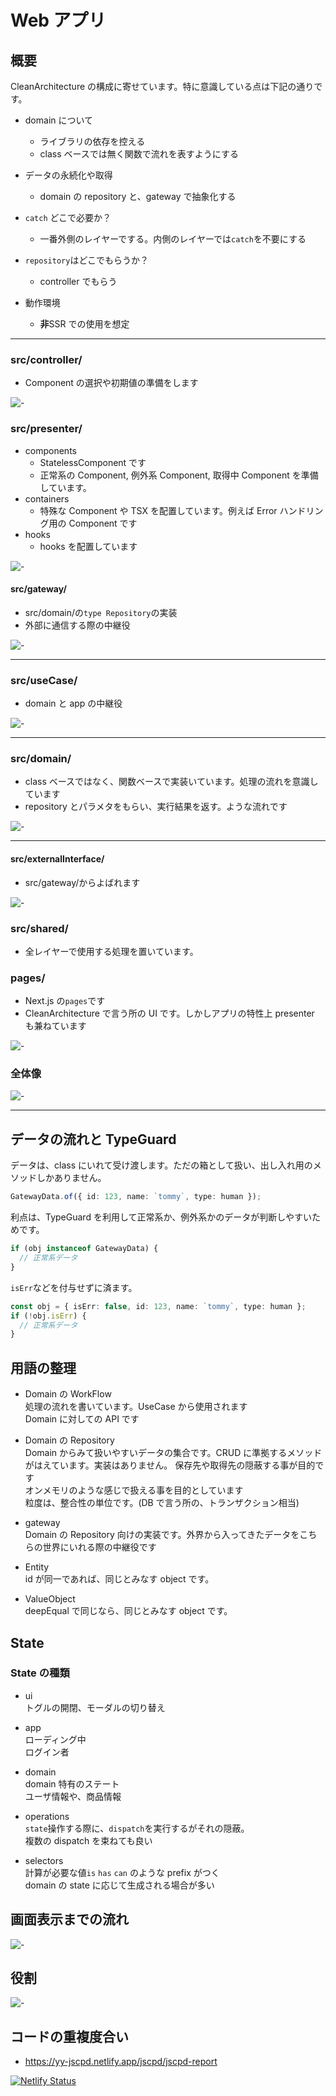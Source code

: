 # Web アプリ

## 概要

CleanArchitecture の構成に寄せています。特に意識している点は下記の通りです。

- domain について

  - ライブラリの依存を控える
  - class ベースでは無く関数で流れを表すようにする

- データの永続化や取得

  - domain の repository と、gateway で抽象化する

- `catch` どこで必要か？

  - 一番外側のレイヤーでする。内側のレイヤーでは`catch`を不要にする

- `repository`はどこでもらうか？

  - controller でもらう

- 動作環境
  - **非**SSR での使用を想定

---

### src/controller/

- Component の選択や初期値の準備をします

![-](https://yy-jscpd.netlify.app/madge/controller/graph.svg)

### src/presenter/

- components
  - StatelessComponent です
  - 正常系の Component, 例外系 Component, 取得中 Component を準備しています。
- containers
  - 特殊な Component や TSX を配置しています。例えば Error ハンドリング用の Component です
- hooks
  - hooks を配置しています

![-](https://yy-jscpd.netlify.app/madge/presenter/graph.svg)

#### src/gateway/

- src/domain/の`type Repository`の実装
- 外部に通信する際の中継役

![-](https://yy-jscpd.netlify.app/madge/gateway/graph.svg)

---

### src/useCase/

- domain と app の中継役

![-](https://yy-jscpd.netlify.app/madge/useCase/graph.svg)

---

### src/domain/

- class ベースではなく、関数ベースで実装いています。処理の流れを意識しています
- repository とパラメタをもらい、実行結果を返す。ような流れです

![-](https://yy-jscpd.netlify.app/madge/domain/graph.svg)

---

#### src/externalInterface/

- src/gateway/からよばれます

![-](https://yy-jscpd.netlify.app/madge/externalInterface/graph.svg)

### src/shared/

- 全レイヤーで使用する処理を置いています。

### pages/

- Next.js の`pages`です
- CleanArchitecture で言う所の UI です。しかしアプリの特性上 presenter も兼ねています

![-](https://yy-jscpd.netlify.app/madge/pages/graph.svg)

### 全体像

![-](https://yy-jscpd.netlify.app/madge/graph.svg)

---

## データの流れと TypeGuard

データは、class にいれて受け渡します。ただの箱として扱い、出し入れ用のメソッドしかありません。

```ts
GatewayData.of({ id: 123, name: `tommy`, type: human });
```

利点は、TypeGuard を利用して正常系か、例外系かのデータが判断しやすいためです。

```ts
if (obj instanceof GatewayData) {
  // 正常系データ
}
```

`isErr`などを付与せずに済ます。

```ts
const obj = { isErr: false, id: 123, name: `tommy`, type: human };
if (!obj.isErr) {
  // 正常系データ
}
```

## 用語の整理

- Domain の WorkFlow  
  処理の流れを書いています。UseCase から使用されます  
  Domain に対しての API です

- Domain の Repository  
  Domain からみて扱いやすいデータの集合です。CRUD に準拠するメソッドがはえています。実装はありません。
  保存先や取得先の隠蔽する事が目的です  
  オンメモリのような感じで扱える事を目的としています  
  粒度は、整合性の単位です。(DB で言う所の、トランザクション相当)

- gateway  
  Domain の Repository 向けの実装です。外界から入ってきたデータをこちらの世界にいれる際の中継役です

- Entity  
  id が同一であれば、同じとみなす object です。

- ValueObject  
  deepEqual で同じなら、同じとみなす object です。

## State

### State の種類

- ui  
  トグルの開閉、モーダルの切り替え

- app  
  ローディング中  
  ログイン者

- domain  
  domain 特有のステート  
  ユーザ情報や、商品情報

- operations  
  `state`操作する際に、`dispatch`を実行するがそれの隠蔽。  
  複数の dispatch を束ねても良い

- selectors  
  計算が必要な値`is` `has` `can` のような prefix がつく  
  domain の state に応じて生成される場合が多い

## 画面表示までの流れ

![-](./doc/img/CleanArchitecture.png)

## 役割

![-](./doc/img/CleanArchitecture2.png)

## コードの重複度合い

- https://yy-jscpd.netlify.app/jscpd/jscpd-report

[![Netlify Status](https://api.netlify.com/api/v1/badges/1576bb54-010d-4250-945c-ff9c5b2612fe/deploy-status)](https://app.netlify.com/sites/yy-jscpd/deploys)
